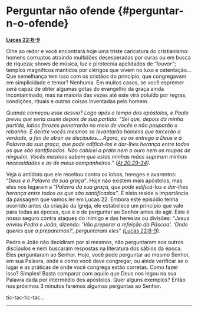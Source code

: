 # Perguntar não ofende {#perguntar-n-o-ofende}

[**Lucas 22:8-9**](http://bibliaonline.com.br/acf/lc/22/8-9)

Olhe ao redor e você encontrará hoje uma triste caricatura do cristianismo: homens corruptos atraindo multidões desesperadas por curas ou em busca de riqueza; shows de música, luz e pirotecnia apelidados de “_louvor”_; templos magníficos mantidos por clérigos que vivem no luxo e ostentação... Que semelhança tem isso com os cristãos do princípio, que congregavam em simplicidade e temor? Nenhuma. Em muitos casos, se você espremer será capaz de obter algumas gotas do evangelho da graça ainda incontaminado, mas na maioria das vezes até este virá poluído por regras, condições, rituais e outras coisas inventadas pelo homem.

_Quando começou esse desvio? Logo após o tempo dos apóstolos, e Paulo previu que seria assim depois de sua partida: “Sei que, depois da minha partida, lobos ferozes penetrarão no meio de vocês e não pouparão o rebanho. E dentre vocês mesmos se levantarão homens que torcerão a verdade, a fim de atrair os discípulos... Agora, eu os entrego a Deus e à Palavra da sua graça, que pode edificá-los e dar-lhes herança entre todos os que são santificados. Não cobicei a prata nem o ouro nem as roupas de ninguém. Vocês mesmos sabem que estas minhas mãos supriram minhas necessidades e as de meus companheiros.” (_[_At 20:29-34_](http://bibliaonline.com.br/acf/atos/20/29-34)_)._

Veja o antídoto que ele receitou contra os lobos, hereges e avarentos: “_Deus e a Palavra da sua graça”_. Hoje não existem mais apóstolos, mas eles nos legaram a “_Palavra da sua graça, que pode edificá-los e dar-lhes herança entre todos os que são santificados”_. E nisto reside a importância da passagem que vamos ler em Lucas 22\. Embora este episódio tenha ocorrido antes da criação da Igreja, ele estabelece um princípio que vale para todas as épocas, que é o de perguntar ao Senhor antes de agir. Este é nosso seguro contra ataques do inimigo e das heresias ou divisões: “_Jesus enviou Pedro e João, dizendo: ‘Vão preparar a refeição da Páscoa’. ‘Onde queres que a preparemos?’, perguntaram eles” (_[Lucas 22:8-9](http://bibliaonline.com.br/acf/lc/22/8-9)).

Pedro e João não decidiram por si mesmos, não perguntaram aos outros discípulos e nem buscaram respostas na literatura dos sábios da época. Eles perguntaram ao Senhor. Hoje, você pode perguntar ao mesmo Senhor, em sua Palavra, onde e como você deve congregar, ou ainda verificar se o lugar e as práticas de onde você congrega estão corretas. Como fazer isso? Simples! Basta comparar com aquilo que Deus nos legou na sua Palavra dada por intermédio dos apóstolos. Quer alguns exemplos? Então nos próximos 3 minutos faremos algumas perguntas ao Senhor.

tic-tac-tic-tac...

*****